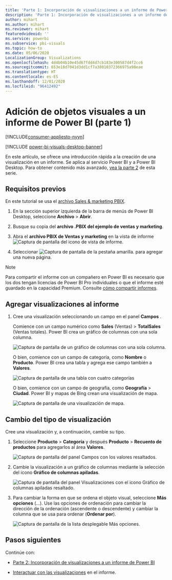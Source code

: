 ```yaml
---
title: 'Parte 1: Incorporación de visualizaciones a un informe de Power BI'
description: 'Parte 1: Incorporación de visualizaciones a un informe de Power BI'
author: mihart
ms.author: mihart
ms.reviewer: mihart
featuredvideoid: ''
ms.service: powerbi
ms.subservice: pbi-visuals
ms.topic: how-to
ms.date: 05/06/2020
LocalizationGroup: Visualizations
ms.openlocfilehash: 4d4b04b10e45d67fdd4d7cb183e300587d4f2cc6
ms.sourcegitcommit: 653e18d7041d3dd1cf7a38010372366975a98eae
ms.translationtype: HT
ms.contentlocale: es-ES
ms.lasthandoff: 12/01/2020
ms.locfileid: "96412492"
---
```

# <a name="add-visuals-to-a-power-bi-report-part-1"></a>Adición de objetos visuales a un informe de Power BI (parte 1)

[!INCLUDE[consumer-appliesto-nyyn](../includes/consumer-appliesto-nyyn.md)]    

[!INCLUDE [power-bi-visuals-desktop-banner](../includes/power-bi-visuals-desktop-banner.md)]

En este artículo, se ofrece una introducción rápida a la creación de una visualización en un informe. Se aplica al servicio Power BI y a Power BI Desktop. Para obtener contenido más avanzado, [vea la parte 2](power-bi-report-add-visualizations-ii.md) de esta serie.

## <a name="prerequisites"></a>Requisitos previos

En este tutorial se usa el [archivo Sales & marketing PBIX](https://download.microsoft.com/download/9/7/6/9767913A-29DB-40CF-8944-9AC2BC940C53/Sales%20and%20Marketing%20Sample%20PBIX.pbix).

1. En la sección superior izquierda de la barra de menús de Power BI Desktop, seleccione **Archivo** > **Abrir**.
   
2. Busque su copia del **archivo .PBIX del ejemplo de ventas y marketing**.

1. Abra el **archivo PBIX de Ventas y marketing** en la vista de informe ![Captura de pantalla del icono de vista de informe](media/power-bi-visualization-kpi/power-bi-report-view.png).

1. Seleccionar ![Captura de pantalla de la pestaña amarilla.](media/power-bi-visualization-kpi/power-bi-yellow-tab.png) para agregar una nueva página.

> [!NOTE]
> Para compartir el informe con un compañero en Power BI es necesario que los dos tengan licencias de Power BI Pro individuales o que el informe esté guardado en la capacidad Premium. Consulte [cómo compartir informes](../collaborate-share/service-share-reports.md).

## <a name="add-visualizations-to-the-report"></a>Agregar visualizaciones al informe

1. Cree una visualización seleccionando un campo en el panel **Campos** .

    Comience con un campo numérico como **Sales** (Ventas) > **TotalSales** (Ventas totales). Power BI crea un gráfico de columnas con una sola columna.

    ![Captura de pantalla de un gráfico de columnas con una sola columna.](media/power-bi-report-add-visualizations-i/power-bi-column-chart.png)

    O bien, comience con un campo de categoría, como **Nombre** o **Producto**. Power BI crea una tabla y agrega ese campo también a **Valores**.

    ![Captura de pantalla de una tabla con cuatro categorías](media/power-bi-report-add-visualizations-i/power-bi-product.png)

    O bien, comience con un campo de geografía, como **Geografía** > **Ciudad**. Power BI y mapas de Bing crean una visualización de mapa.

    ![Captura de pantalla de una visualización de mapa.](media/power-bi-report-add-visualizations-i/power-bi-maps.png)

## <a name="change-the-type-of-visualization"></a>Cambio del tipo de visualización

 Cree una visualización y, a continuación, cambie su tipo. 
 
 1. Seleccione **Producto** > **Categoría** y después **Producto** > **Recuento de productos** para agregarlos al área **Valores**.

    ![Captura de pantalla del panel Campos con los valores resaltados.](media/power-bi-report-add-visualizations-i/power-bi-create-visual.png)

1. Cambie la visualización a un gráfico de columnas mediante la selección del icono **Gráfico de columnas apiladas**.

   ![Captura de pantalla del panel Visualizaciones con el icono Gráfico de columnas apiladas resaltado.](media/power-bi-report-add-visualizations-i/power-bi-convert.png)

1. Para cambiar la forma en que se ordena el objeto visual, seleccione **Más opciones** (...).  Use las opciones de ordenación para cambiar la dirección de la ordenación (ascendente o descendente) y cambiar la columna que se usa para ordenar (**Ordenar por**).

   ![Captura de pantalla de la lista desplegable Más opciones.](media/power-bi-report-add-visualizations-i/power-bi-sort.png)
  
## <a name="next-steps"></a>Pasos siguientes

 Continúe con:

* [Parte 2: Incorporación de visualizaciones a un informe de Power BI](power-bi-report-add-visualizations-ii.md)

* [Interactuar con las visualizaciones](../consumer/end-user-reading-view.md) en el informe.
